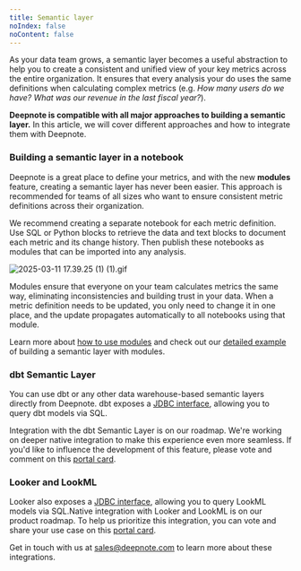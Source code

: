 ```yaml
---
title: Semantic layer
noIndex: false
noContent: false
---
```


As your data team grows, a semantic layer becomes a useful abstraction to help you to create a consistent and unified view of your key metrics across the entire organization. It ensures that every analysis your do uses the same definitions when calculating complex metrics (e.g. _How many users do we have? What was our revenue in the last fiscal year?_).

**Deepnote is compatible with all major approaches to building a semantic layer.** In this article, we will cover different approaches and how to integrate them with Deepnote.

### Building a semantic layer in a notebook

Deepnote is a great place to define your metrics, and with the new **modules** feature, creating a semantic layer has never been easier. This approach is recommended for teams of all sizes who want to ensure consistent metric definitions across their organization.

We recommend creating a separate notebook for each metric definition. Use SQL or Python blocks to retrieve the data and text blocks to document each metric and its change history. Then publish these notebooks as modules that can be imported into any analysis.

![2025-03-11 17.39.25 (1) (1).gif](https://media.graphassets.com/jzB9hGk4Ti6nJMtLCEkT)

Modules ensure that everyone on your team calculates metrics the same way, eliminating inconsistencies and building trust in your data. When a metric definition needs to be updated, you only need to change it in one place, and the update propagates automatically to all notebooks using that module.

Learn more about [how to use modules](https://deepnote.com/docs/modules) and check out our [detailed example](https://deepnote.com/blog/modules) of building a semantic layer with modules.

### dbt Semantic Layer

You can use dbt or any other data warehouse-based semantic layers directly from Deepnote. dbt exposes a [JDBC interface](https://docs.getdbt.com/docs/dbt-cloud-apis/sl-jdbc), allowing you to query dbt models via SQL.

Integration with the dbt Semantic Layer is on our roadmap. We're working on deeper native integration to make this experience even more seamless.
If you'd like to influence the development of this feature, please vote and comment on this [portal card](https://portal.productboard.com/deepnote/1-deepnote-product-portal/c/159-dbt-semantic-layer-metricflow-integration).

### Looker and LookML

Looker also exposes a [JDBC interface](https://cloud.google.com/looker/docs/sql-interface), allowing you to query LookML models via SQL.Native integration with Looker and LookML is on our product roadmap. To help us prioritize this integration, you can vote and share your use case on this [portal card](https://portal.productboard.com/deepnote/1-deepnote-product-portal/c/162-lookml-integration).

Get in touch with us at [sales@deepnote.com](mailto:sales@deepnote.com) to learn more about these integrations.
